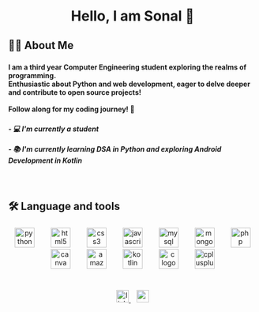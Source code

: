 <h1 align="center">Hello, I am Sonal 👋</h1>

###

<h2 align="left">👩‍💻  About Me</h2>

###

<h4 align="left">I am  a third year Computer Engineering student exploring the realms of programming. <br>Enthusiastic about Python and web development, eager to delve deeper and contribute to open source projects!<br><br>Follow along for my coding journey! 🚀</h4>

###

<h5 align="left">- 💻 I'm currently a student<br><br>- 📚 I'm currently learning DSA in Python and exploring Android Development in Kotlin</h5>
<br>


<h2 align="left">🛠 Language and tools</h2>

###

<div align="center">
  <img src="https://cdn.jsdelivr.net/gh/devicons/devicon/icons/python/python-original.svg" height="40" alt="python logo"  />
  <img width="25" />
  <img src="https://cdn.jsdelivr.net/gh/devicons/devicon/icons/html5/html5-original.svg" height="40" alt="html5 logo"  />
  <img width="25" />
  <img src="https://cdn.jsdelivr.net/gh/devicons/devicon/icons/css3/css3-original.svg" height="40" alt="css3 logo"  />
  <img width="25" />
  <img src="https://cdn.jsdelivr.net/gh/devicons/devicon/icons/javascript/javascript-original.svg" height="40" alt="javascript logo"  />
  <img width="25" />
  <img src="https://cdn.jsdelivr.net/gh/devicons/devicon/icons/mysql/mysql-original.svg" height="40" alt="mysql logo"  />
  <img width="25" />
  <img src="https://cdn.jsdelivr.net/gh/devicons/devicon/icons/mongodb/mongodb-original.svg" height="40" alt="mongodb logo"  />
  <img width="25" />
  <img src="https://cdn.jsdelivr.net/gh/devicons/devicon/icons/php/php-original.svg" height="40" alt="php logo"  />
  <img width="25" />
  <img src="https://cdn.jsdelivr.net/gh/devicons/devicon/icons/canva/canva-original.svg" height="40" alt="canva logo"  />
  <img width="25" />
  <img src="https://skillicons.dev/icons?i=aws" height="40" alt="amazonwebservices logo"  />
  <img width="25" />
  <img src="https://skillicons.dev/icons?i=kotlin" height="40" alt="kotlin logo"  />
  <img width="25" />
  <img src="https://skillicons.dev/icons?i=c" height="40" alt="c logo"  />
  <img width="25" />
  <img src="https://cdn.jsdelivr.net/gh/devicons/devicon/icons/cplusplus/cplusplus-original.svg" height="40" alt="cplusplus logo"  />
  <img width="25" />
  
</div>

###

<br>
<div align="center">
  <a href="https://www.linkedin.com/in/sonal-shinde-3a4a32254" target="_blank">
    <img src="https://img.shields.io/static/v1?message=LinkedIn&logo=linkedin&label=&color=0077B6&logoColor=white&labelColor=&style=for-the-badge" height="25" alt="linkedin logo"  />
  </a> 
  &nbsp;&nbsp;
  <a href="mailto:sonal.shinde0403@gmail.com" target="_blank">
    <img src="https://img.shields.io/static/v1?message=Gmail&logo=gmail&label=&color=D14836&logoColor=white&labelColor=&style=for-the-badge" height="25" alt="gmail logo"  />
  </a>
</div>
